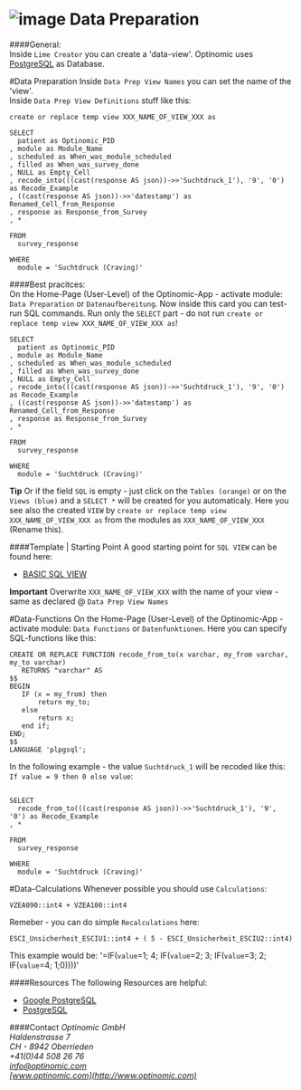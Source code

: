 ![image](http://www.ottiger.org/optinomic_logo/optinomic_logo_small.png)
Data Preparation
================


####General:     
Inside `Lime Creator` you can create a 'data-view'. Optinomic uses [PostgreSQL](http://www.postgresql.org/) as Database.

#Data Preparation
Inside `Data Prep View Names` you can set the name of the 'view'.    
Inside `Data Prep View Definitions` stuff like this:

```
create or replace temp view XXX_NAME_OF_VIEW_XXX as

SELECT
  patient as Optinomic_PID
, module as Module_Name
, scheduled as When_was_module_scheduled
, filled as When_was_survey_done
, NULL as Empty_Cell 
, recode_into(((cast(response AS json))->>'Suchtdruck_1'), '9', '0') as Recode_Example
, ((cast(response AS json))->>'datestamp') as Renamed_Cell_from_Response 
, response as Response_from_Survey
, *

FROM 
  survey_response

WHERE
  module = 'Suchtdruck (Craving)'

```  


####Best pracitces:     
On the Home-Page (User-Level) of the Optinomic-App - activate module: `Data Preparation` or `Datenaufbereitung`. Now inside this card you can test-run SQL commands. Run only the `SELECT` part - do not run `create or replace temp view XXX_NAME_OF_VIEW_XXX as`! 
```
SELECT
  patient as Optinomic_PID
, module as Module_Name
, scheduled as When_was_module_scheduled
, filled as When_was_survey_done
, NULL as Empty_Cell 
, recode_into(((cast(response AS json))->>'Suchtdruck_1'), '9', '0') as Recode_Example
, ((cast(response AS json))->>'datestamp') as Renamed_Cell_from_Response 
, response as Response_from_Survey
, *

FROM 
  survey_response

WHERE
  module = 'Suchtdruck (Craving)'

```  
**Tip** Or if the field `SQL` is empty - just click on the `Tables (orange)` or on the `Views (blue)` and a `SELECT *` will be created for you automaticaly. Here you see also the created `VIEW` by `create or replace temp view XXX_NAME_OF_VIEW_XXX as` from the modules as `XXX_NAME_OF_VIEW_XXX` (Rename this).


####Template |  Starting Point
A good starting point for `SQL VIEW` can be found here:    
-	[BASIC SQL VIEW](https://github.com/Optinomic/optinomic-documentation/blob/master/data_prep/template.sql)  

**Important** Overwrite `XXX_NAME_OF_VIEW_XXX` with the name of your view - same as declared @ `Data Prep View Names` 



#Data-Functions
On the Home-Page (User-Level) of the Optinomic-App - activate module: `Data Functions` or `Datenfunktionen`. Here you can specify SQL-functions like this:

```  
CREATE OR REPLACE FUNCTION recode_from_to(x varchar, my_from varchar, my_to varchar)
   RETURNS "varchar" AS
$$
BEGIN    
   IF (x = my_from) then
       return my_to;
   else
       return x;
   end if;
END;
$$
LANGUAGE 'plpgsql';
```    

In the following example - the value `Suchtdruck_1` will be recoded like this: `If value = 9 then 0 else value`:


```

SELECT
  recode_from_to(((cast(response AS json))->>'Suchtdruck_1'), '9', '0') as Recode_Example
, *

FROM 
  survey_response

WHERE
  module = 'Suchtdruck (Craving)'

```  


#Data-Calculations
Whenever possible you should use `Calculations`:
```
VZEA090::int4 + VZEA100::int4
```
Remeber - you can do simple `Recalculations` here:
```
ESCI_Unsicherheit_ESCIU1::int4 + ( 5 - ESCI_Unsicherheit_ESCIU2::int4)
```
This example would be: '=IF(`value`=1; 4; IF(`value`=2; 3; IF(`value`=3; 2; IF(`value`=4; 1;0))))'

####Resources
The following Resources are helpful:    
-	[Google PostgreSQL](http://lmgtfy.com/?q=PostgreSQL)   
-	[PostgreSQL](http://www.postgresql.org/)    




####Contact
*Optinomic GmbH*   
*Haldenstrasse 7*     
*CH - 8942 Oberrieden*     
*+41(0)44 508 26 76*    
*info@optinomic.com*   
*[www.optinomic.com](http://www.optinomic.com)*     


